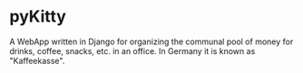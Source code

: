 pyKitty
=======

A WebApp written in Django for organizing the communal pool of money for drinks, coffee, snacks, etc. in an office. In Germany it is known as "Kaffeekasse".
